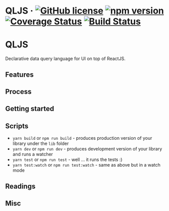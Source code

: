 # QLJS &middot; [![GitHub license](https://img.shields.io/badge/license-MIT-blue.svg)](https://github.com/Nek/qljs/blob/master/LICENSE) [![npm version](https://img.shields.io/npm/v/qljs.svg?style=flat)](https://www.npmjs.com/package/qljs) [![Coverage Status](https://img.shields.io/coveralls/nek/qljs/master.svg?style=flat)](https://coveralls.io/github/nek/qljs?branch=master) [![Build Status](https://travis-ci.org/Nek/qljs.svg?branch=master)](https://travis-ci.org/Nek/qljs)

# QLJS

Declarative data query language for UI on top of ReactJS.

## Features

## Process

## Getting started

## Scripts

* `yarn build` or `npm run build` - produces production version of your library under the `lib` folder
* `yarn dev` or `npm run dev` - produces development version of your library and runs a watcher
* `yarn test` or `npm run test` - well ... it runs the tests :)
* `yarn test:watch` or `npm run test:watch` - same as above but in a watch mode

## Readings

## Misc
